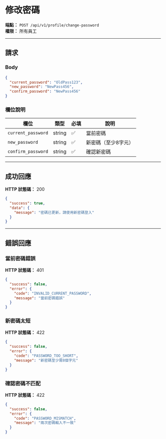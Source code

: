 # 修改密碼

**端點：** `POST /api/v1/profile/change-password`  
**權限：** 所有員工

---

## 請求

### Body
```json
{
  "current_password": "OldPass123",
  "new_password": "NewPass456",
  "confirm_password": "NewPass456"
}
```

### 欄位說明
| 欄位 | 類型 | 必填 | 說明 |
|-----|------|------|------|
| `current_password` | string | ✅ | 當前密碼 |
| `new_password` | string | ✅ | 新密碼（至少8字元）|
| `confirm_password` | string | ✅ | 確認新密碼 |

---

## 成功回應

**HTTP 狀態碼：** 200

```json
{
  "success": true,
  "data": {
    "message": "密碼已更新，請使用新密碼登入"
  }
}
```

---

## 錯誤回應

### 當前密碼錯誤
**HTTP 狀態碼：** 401
```json
{
  "success": false,
  "error": {
    "code": "INVALID_CURRENT_PASSWORD",
    "message": "當前密碼錯誤"
  }
}
```

### 新密碼太短
**HTTP 狀態碼：** 422
```json
{
  "success": false,
  "error": {
    "code": "PASSWORD_TOO_SHORT",
    "message": "新密碼至少需8個字元"
  }
}
```

### 確認密碼不匹配
**HTTP 狀態碼：** 422
```json
{
  "success": false,
  "error": {
    "code": "PASSWORD_MISMATCH",
    "message": "兩次密碼輸入不一致"
  }
}
```





